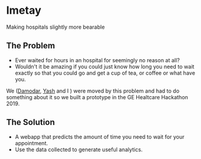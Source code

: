 # Imetay
Making hospitals slightly more bearable

## The Problem
- Ever waited for hours in an hospital for seemingly no reason at all?
- Wouldn't it be amazing if you could just know how long you need to wait exactly so that you could go and get a cup of tea, or coffee or what have you.

We ([Damodar](github.com/DamodarNayak9398), [Yash](github.com/yashyrs) and I ) were moved by this problem and had to do something about it so we built a prototype in the GE Healtcare Hackathon 2019.

## The Solution
- A webapp that predicts the amount of time you need to wait for your appointment.
- Use the data collected to generate useful analytics.
